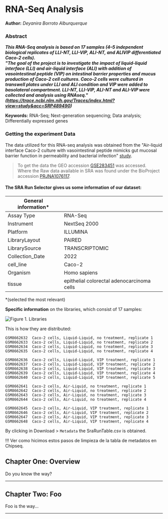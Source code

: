 # RNA-Seq Analysis

**Author:** *Deyanira Borroto Alburquerque*

### Abstract

***This RNA-Seq analysis is based on 17 samples (4–5 independent biological replicates of LLI-NT, LLI-VIP, ALI-NT, and ALIVIP differentiated Caco-2 cells).***\
***"The goal of the project is to investigate the impact of liquid-liquid interface (LLI) and air-liquid interface (ALI) with addition of vasointestinal peptide (VIP) on intestinal barrier properties and mucus production of Caco-2 cell cultures. Caco-2 cells were cultured in transwell plates under LLI and ALI condition and VIP were added to basolateral compartment. LLI-NT, LLI-VIP, ALI-NT and ALI-VIP were collected and analysis using RNAseq." (https://trace.ncbi.nlm.nih.gov/Traces/index.html?view=study&acc=SRP489490)***

**Keywords:** RNA-Seq; Next-generation sequencing; Data analysis; Differentially expressed genes

### Getting the experiment Data

The data utilized for this RNA-seq analysis was obtained from the "Air-liquid interface Caco-2 culture with vasointestinal peptide mimicks gut mucosal barrier function in permeability and bacterial infection" [study](https://pubmed.ncbi.nlm.nih.gov/39714032/).

> To get the data the GEO accession [GSE283451](https://www.ncbi.nlm.nih.gov/geo/query/acc.cgi?acc=GSE283451) was accessed.\
> Where the Raw data available in SRA was found under the BioProject accession [PRJNA1076117](https://www.ncbi.nlm.nih.gov/Traces/study/?acc=PRJNA1076117&o=acc_s%3Aa).

#### The SRA Run Selector gives us some information of our dataset:

| General information\* |                                            |
|-----------------------|--------------------------------------------|
| Assay Type            | RNA-Seq                                    |
| Instrument            | NextSeq 2000                               |
| Platform              | ILLUMINA                                   |
| LibraryLayout         | PAIRED                                     |
| LibrarySource         | TRANSCRIPTOMIC                             |
| Collection_Date       | 2022                                       |
| cell_line             | Caco-2                                     |
| Organism              | Homo sapiens                               |
| tissue                | epithelial colorectal adenocarcinoma cells |

\*(selected the most relevant)

**Specific information** on the libraries, which consist of 17 samples:

![Figure 1. Libraries](/images/samples.png)

This is how they are distributed:

```         
GSM8662632  Caco-2 cells, Liquid-Liquid, no treatment, replicate 1
GSM8662633  Caco-2 cells, Liquid-Liquid, no treatment, replicate 2
GSM8662634  Caco-2 cells, Liquid-Liquid, no treatment, replicate 3
GSM8662635  Caco-2 cells, Liquid-Liquid, no treatment, replicate 4

GSM8662636  Caco-2 cells, Liquid-Liquid, VIP treatment, replicate 1
GSM8662637  Caco-2 cells, Liquid-Liquid, VIP treatment, replicate 2
GSM8662638  Caco-2 cells, Liquid-Liquid, VIP treatment, replicate 3
GSM8662639  Caco-2 cells, Liquid-Liquid, VIP treatment, replicate 4
GSM8662640  Caco-2 cells, Liquid-Liquid, VIP treatment, replicate 5

GSM8662641  Caco-2 cells, Air-Liquid, no treatment, replicate 1
GSM8662642  Caco-2 cells, Air-Liquid, no treatment, replicate 2
GSM8662643  Caco-2 cells, Air-Liquid, no treatment, replicate 3
GSM8662644  Caco-2 cells, Air-Liquid, no treatment, replicate 4

GSM8662645  Caco-2 cells, Air-Liquid, VIP treatment, replicate 1
GSM8662646  Caco-2 cells, Air-Liquid, VIP treatment, replicate 2
GSM8662647  Caco-2 cells, Air-Liquid, VIP treatment, replicate 3
GSM8662648  Caco-2 cells, Air-Liquid, VIP treatment, replicate 4
```

By clicking in Download \> `Metadata` the SraRunTable.csv is obtained.

!!! Ver como hicimos estos pasos de limpieza de la tabla de metadatos en Chipseq.

## Chapter One: Overview

Do you know the way?

------------------------------------------------------------------------

## Chapter Two: Foo

Foo is the way...

------------------------------------------------------------------------